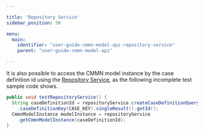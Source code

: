 ```yaml
---

title: 'Repository Service'
sidebar_position: 50

menu:
  main:
    identifier: "user-guide-cmmn-model-api-repository-service"
    parent: "user-guide-cmmn-model-api"

---
```



It is also possible to access the CMMN model instance by the case definition id using the [Repository Service](../../../user-guide/process-engine/process-engine-api.md#services-api), as the following incomplete test sample code shows.

```java
public void testRepositoryService() {
  String caseDefinitionId = repositoryService.createCaseDefinitionQuery()
    .caseDefinitionKey(CASE_KEY).singleResult().getId();
  CmmnModelInstance modelInstance = repositoryService
    .getCmmnModelInstance(caseDefinitionId);
}
```
